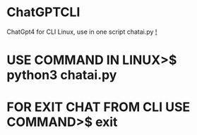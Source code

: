 # ChatGPTCLI
ChatGpt4 for CLI Linux, use in one script chatai.py 
[!](https://github.com/dclxviclan/ChatGPTCLI/blob/main/Screenshot_20231019-205954_Yandex%20Start.jpg)

# USE COMMAND IN LINUX>$ python3 chatai.py
# FOR EXIT CHAT FROM CLI USE COMMAND>$ exit
